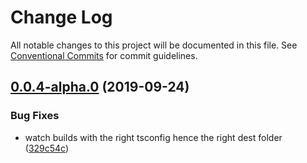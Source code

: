 # Change Log

All notable changes to this project will be documented in this file.
See [Conventional Commits](https://conventionalcommits.org) for commit guidelines.

## [0.0.4-alpha.0](https://github.com/platyplus/platyplus/compare/@platyplus/hasura-apollo-client@0.0.3-alpha.0...@platyplus/hasura-apollo-client@0.0.4-alpha.0) (2019-09-24)


### Bug Fixes

* watch builds with the right tsconfig hence the right dest folder ([329c54c](https://github.com/platyplus/platyplus/commit/329c54c))
